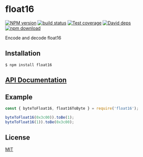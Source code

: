 # float16

  [![NPM version][npm-image]][npm-url]
  [![build status][travis-image]][travis-url]
  [![Test coverage][codecov-image]][codecov-url]
  [![David deps][david-image]][david-url]
  [![npm download][download-image]][download-url]
  
Encode and decode float16

## Installation

`$ npm install float16`

## [API Documentation](https://cheminfo.github.io/float16/)

## Example

```js
const { byteToFloat16, float16ToByte } = require('float16');

byteToFloat16(0x3c00)).toBe(1);
byteToFloat16(1)).toBe(0x3c00);
```


## License

[MIT](./LICENSE)

[npm-image]: https://img.shields.io/npm/v/float16.svg?style=flat-square
[npm-url]: https://www.npmjs.com/package/float16
[travis-image]: https://img.shields.io/travis/cheminfo/float16/master.svg?style=flat-square
[travis-url]: https://travis-ci.org/cheminfo/float16
[codecov-image]: https://img.shields.io/codecov/c/github/cheminfo/float16.svg?style=flat-square
[codecov-url]: https://codecov.io/gh/cheminfo/float16
[david-image]: https://img.shields.io/david/cheminfo/float16.svg?style=flat-square
[david-url]: https://david-dm.org/cheminfo/float16
[download-image]: https://img.shields.io/npm/dm/float16.svg?style=flat-square
[download-url]: https://www.npmjs.com/package/float16
